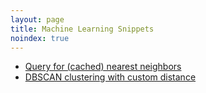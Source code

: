 ```yaml
---
layout: page
title: Machine Learning Snippets
noindex: true
---
```



- [Query for (cached) nearest neighbors](/ml/kdtree_basic)
- [DBSCAN clustering with custom distance](/ml/dbscan_custom_distance)

